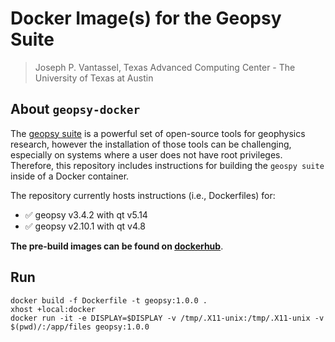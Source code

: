 # Docker Image(s) for the Geopsy Suite

> Joseph P. Vantassel, Texas Advanced Computing Center - The University of Texas at Austin

## About `geopsy-docker`

The [geopsy suite](https://www.geopsy.org/) is a powerful set of open-source tools for geophysics research,
however the installation of those tools can be challenging, especially on systems where
a user does not have root privileges. Therefore, this repository includes instructions for building
the `geospy suite` inside of a Docker container.

The repository currently hosts instructions (i.e., Dockerfiles) for:

- :white_check_mark: geopsy v3.4.2 with qt v5.14
- :white_check_mark: geopsy v2.10.1 with qt v4.8

__The pre-build images can be found on
[dockerhub](https://hub.docker.com/repository/docker/jpvantassel/geopsy-docker)__.

## Run

```
docker build -f Dockerfile -t geopsy:1.0.0 .
xhost +local:docker
docker run -it -e DISPLAY=$DISPLAY -v /tmp/.X11-unix:/tmp/.X11-unix -v $(pwd)/:/app/files geopsy:1.0.0
```